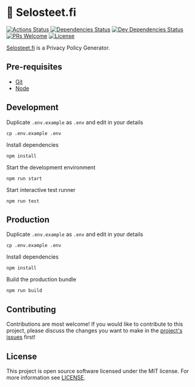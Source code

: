 # 🔏 Selosteet.fi

[![Actions Status][actions-status-badge]][actions-status]
[![Dependencies Status][dependencies-status-badge]][dependencies-status]
[![Dev Dependencies Status][devdependencies-status-badge]][devdependencies-status]
[![PRs Welcome][prs-badge]][contributing]
[![License][license-badge]](license)

[Selosteet.fi][selosteet] is a Privacy Policy Generator.

## Pre-requisites

- [Git][git]
- [Node][node]

## Development

Duplicate `.env.example` as `.env` and edit in your details

    cp .env.example .env

Install dependencies

    npm install

Start the development environment

    npm run start

Start interactive test runner

    npm run test

## Production

Duplicate `.env.example` as `.env` and edit in your details

    cp .env.example .env

Install dependencies

    npm install

Build the production bundle

    npm run build

## Contributing

Contributions are most welcome! If you would like to contribute to this project, please discuss the changes you want to make in the [project's issues][issues] first!

## License

This project is open source software licensed under the MIT license. For more information see [LICENSE][license].

[actions-status]: https://github.com/jtiala/selosteet/actions
[actions-status-badge]: https://github.com/jtiala/selosteet/workflows/CI/CD/badge.svg
[dependencies-status]: https://david-dm.org/jtiala/selosteet
[dependencies-status-badge]: https://img.shields.io/david/jtiala/selosteet.svg
[devdependencies-status]: https://david-dm.org/jtiala/selosteet?type=dev
[devdependencies-status-badge]: https://img.shields.io/david/dev/jtiala/selosteet.svg
[contributing]: #contributing
[prs-badge]: https://img.shields.io/badge/prs-welcome-blue.svg
[license]: https://github.com/jtiala/selosteet/blob/master/LICENSE
[license-badge]: https://img.shields.io/badge/license-MIT-blue.svg
[git]: https://git-scm.com/
[node]: https://nodejs.org/
[issues]: https://github.com/jtiala/selosteet/issues
[selosteet]: https://selosteet.fi/
